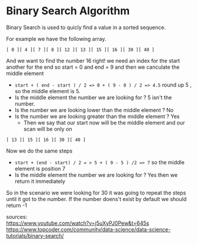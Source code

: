 
# Binary Search Algorithm

Binary Search is used to quicly find a value in a sorted sequence. 

For example we have the following array.

`[ 0 ][ 4 ][ 7 ][ 8 ][ 12 ][ 13 ][ 15 ][ 16 ][ 30 ][ 40 ]` 

And we want to find the number 16 right! we need an index for the start another for the end so start = 0 and end = 9
and then we canculate the middle element

* `start + ( end - start ) / 2 => 0 + ( 9 - 0 ) / 2 => 4.5` round up 5 , so the middle element is 5.
* Is the middle element the number we are looking for ? 5 isn't the number. 
* Is the number we are looking lower than the middle element ? No
* Is the number we are looking greater than the middle element ? Yes
  * Then we say that our start now will be the middle element and our scan will be only on 

`[ 13 ][ 15 ][ 16 ][ 30 ][ 40 ]`

Now we do the same steps 
* `start + (end - start) / 2 = > 5 + ( 9 - 5 ) /2 => 7` so the middle element is position 7 
* Is the middle element the number we are looking for ? Yes then we return it immediately 

So in the scenario we were looking for 30 it was going to repeat the steps until it got to the number.
If the number doens't exist by default we should return -1




sources:  
https://www.youtube.com/watch?v=j5uXyPJ0Pew&t=645s  
https://www.topcoder.com/community/data-science/data-science-tutorials/binary-search/  
